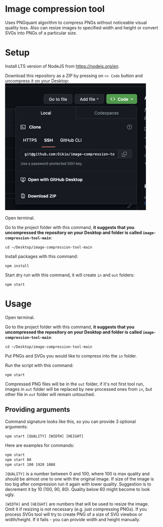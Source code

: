 # Image compression tool

Uses PNGquant algorithm to compress PNGs without noticeable visual quality loss. Also can resize images to specified width and height or convert SVGs into PNGs of a particular size.

# Setup

Install LTS version of NodeJS from https://nodejs.org/en.

Download this repository as a ZIP by pressing on `<> Code` button and uncompress it on your Desktop:
![Alt text](image.png)

Open terminal.

Go to the project folder with this command, **it suggests that you uncompressed the repository on your Desktop and folder is called `image-compression-tool-main`**:

    cd ~/Desktop/image-compression-tool-main

Install packages with this command:

    npm install

Start dry run with this command, it will create `in` and `out` folders:

    npm start

# Usage

Open terminal.

Go to the project folder with this command, **it suggests that you uncompressed the repository on your Desktop and folder is called `image-compression-tool-main`**:

    cd ~/Desktop/image-compression-tool-main

Put PNGs and SVGs you would like to compress into the `in` folder.

Run the script with this command:

    npm start

Compressed PNG files will be in the `out` folder, if it's not first tool run, images in `out` folder will be replaced by new processed ones from `in`, but other file in `out` folder will remain untouched.

## Providing arguments

Command signature looks like this, so you can provide 3 optional arguments:

    npm start [QUALITY] [WIDTH] [HEIGHT]

Here are examples for commands:

    npm start
    npm start 80
    npm start 100 1920 1080

`[QUALITY]` is a number between 0 and 100, where 100 is max quality and should be almost one to one with the original image. If size of the image is too big after compression run it again with lower quality. Suggestion is to decrement it by 10 (100, 90, 80). Quality below 60 might become to look ugly.

`[WIDTH]` and `[HEIGHT]` are numbers that will be used to resize the image. Omit it if resizing is not necessary (e.g. just compressing PNGs). If you process SVGs tool will try to create PNG of a size of SVG viewbox or width/height. If it fails - you can provide width and height manually.
